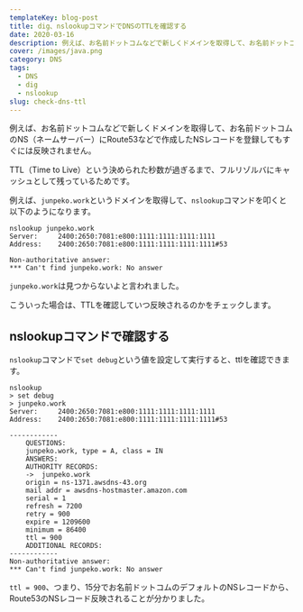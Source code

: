 ```yaml
---
templateKey: blog-post
title: dig、nslookupコマンドでDNSのTTLを確認する
date: 2020-03-16
description: 例えば、お名前ドットコムなどで新しくドメインを取得して、お名前ドットコムのNS（ネームサーバー）にRoute53などで作成したNSレコードを登録してもすぐには反映されません。
cover: /images/java.png
category: DNS
tags: 
  - DNS
  - dig
  - nslookup
slug: check-dns-ttl
---
```



例えば、お名前ドットコムなどで新しくドメインを取得して、お名前ドットコムのNS（ネームサーバー）にRoute53などで作成したNSレコードを登録してもすぐには反映されません。

TTL（Time to Live）という決められた秒数が過ぎるまで、フルリゾルバにキャッシュとして残っているためです。

例えば、`junpeko.work`というドメインを取得して、`nslookup`コマンドを叩くと以下のようになります。

```shell
nslookup junpeko.work
Server:		2400:2650:7081:e800:1111:1111:1111:1111
Address:	2400:2650:7081:e800:1111:1111:1111:1111#53

Non-authoritative answer:
*** Can't find junpeko.work: No answer
```
`junpeko.work`は見つからないよと言われました。

こういった場合は、TTLを確認していつ反映されるのかをチェックします。

## nslookupコマンドで確認する

`nslookup`コマンドで`set debug`という値を設定して実行すると、ttlを確認できます。

```shell
nslookup
> set debug
> junpeko.work
Server:		2400:2650:7081:e800:1111:1111:1111:1111
Address:	2400:2650:7081:e800:1111:1111:1111:1111#53

------------
    QUESTIONS:
	junpeko.work, type = A, class = IN
    ANSWERS:
    AUTHORITY RECORDS:
    ->  junpeko.work
	origin = ns-1371.awsdns-43.org
	mail addr = awsdns-hostmaster.amazon.com
	serial = 1
	refresh = 7200
	retry = 900
	expire = 1209600
	minimum = 86400
	ttl = 900
    ADDITIONAL RECORDS:
------------
Non-authoritative answer:
*** Can't find junpeko.work: No answer
```

`ttl = 900`、つまり、15分でお名前ドットコムのデフォルトのNSレコードから、Route53のNSレコード反映されることが分かりました。
